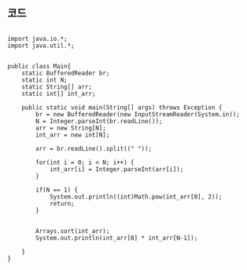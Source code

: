 ## 코드

<pre><code>
import java.io.*;
import java.util.*;


public class Main{
	static BufferedReader br;
	static int N;
	static String[] arr;
	static int[] int_arr;
	
	public static void main(String[] args) throws Exception {
		br = new BufferedReader(new InputStreamReader(System.in));
		N = Integer.parseInt(br.readLine());
		arr = new String[N];
		int_arr = new int[N];
		
		arr = br.readLine().split((" "));
		
		for(int i = 0; i < N; i++) {
			int_arr[i] = Integer.parseInt(arr[i]);
		}
		
		if(N == 1) {
			System.out.println((int)Math.pow(int_arr[0], 2));
			return;
		}
		
		
		Arrays.sort(int_arr);
		System.out.println(int_arr[0] * int_arr[N-1]);
		
	}
} 
</code></pre>
